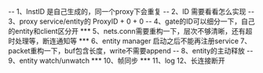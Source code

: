 
-- 1、InstID 是自己生成的，同一个proxy下会重复
-- 2、ID 需要看看怎么实现
-- 3、proxy service/entity的 ProxyID + 0 + 0 
-- 4、gate的ID可以细分一下，自己的entity和client区分开
*** 5、nets.conn需要重构一下，层次不够清晰，还有超时处理等，断连通知等 ***
6、entity manager 启动之后不能再注册service
7、packet重构一下，buf包含长度，write不需要append
-- 8、entity的主动释放
-- 9、entity watch/unwatch
*** 10、帧同步 ***
11、log
12、长连接断开